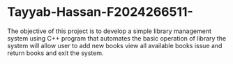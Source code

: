# Tayyab-Hassan-F2024266511-
The objective of this project is to develop a simple library management system using C++ program that automates the basic operation of library the system will allow user to add new books view all available books issue and return books and exit the system.
